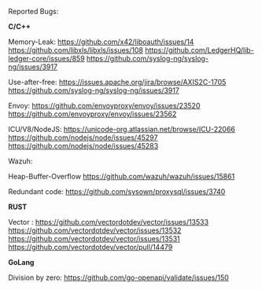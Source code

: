 Reported Bugs:

**C/C++**

Memory-Leak: 
https://github.com/x42/liboauth/issues/14
https://github.com/libxls/libxls/issues/108 
https://github.com/LedgerHQ/lib-ledger-core/issues/859
https://github.com/syslog-ng/syslog-ng/issues/3917

Use-after-free: 
https://issues.apache.org/jira/browse/AXIS2C-1705 
https://github.com/syslog-ng/syslog-ng/issues/3917

Envoy:
https://github.com/envoyproxy/envoy/issues/23520
https://github.com/envoyproxy/envoy/issues/23562

ICU/V8/NodeJS:
https://unicode-org.atlassian.net/browse/ICU-22066
https://github.com/nodejs/node/issues/45297
https://github.com/nodejs/node/issues/45283

Wazuh:

Heap-Buffer-Overflow https://github.com/wazuh/wazuh/issues/15861 

Redundant code:
https://github.com/sysown/proxysql/issues/3740

**RUST**

Vector :
https://github.com/vectordotdev/vector/issues/13533
https://github.com/vectordotdev/vector/issues/13532
https://github.com/vectordotdev/vector/issues/13531
https://github.com/vectordotdev/vector/pull/14479

**GoLang**

Division by zero:
https://github.com/go-openapi/validate/issues/150



